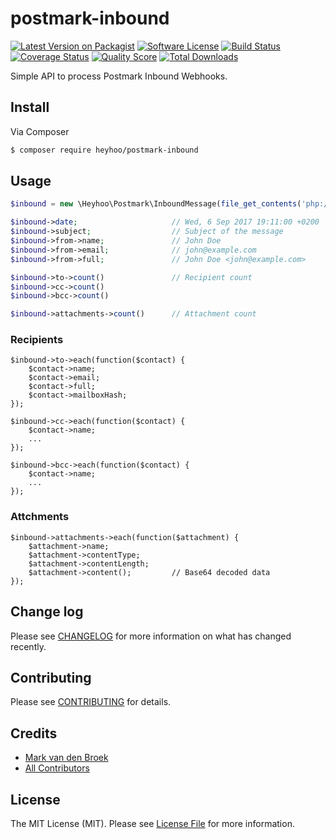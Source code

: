 # postmark-inbound

[![Latest Version on Packagist][ico-version]][link-packagist]
[![Software License][ico-license]](LICENSE.md)
[![Build Status][ico-travis]][link-travis]
[![Coverage Status][ico-scrutinizer]][link-scrutinizer]
[![Quality Score][ico-code-quality]][link-code-quality]
[![Total Downloads][ico-downloads]][link-downloads]

Simple API to process Postmark Inbound Webhooks.

## Install

Via Composer

``` bash
$ composer require heyhoo/postmark-inbound
```

## Usage

``` php
$inbound = new \Heyhoo\Postmark\InboundMessage(file_get_contents('php://input'));

$inbound->date;                     // Wed, 6 Sep 2017 19:11:00 +0200
$inbound->subject;                  // Subject of the message
$inbound->from->name;               // John Doe
$inbound->from->email;              // john@example.com
$inbound->from->full;               // John Doe <john@example.com>

$inbound->to->count()               // Recipient count
$inbound->cc->count()
$inbound->bcc->count()

$inbound->attachments->count()      // Attachment count
```

### Recipients

```
$inbound->to->each(function($contact) {
    $contact->name;
    $contact->email;
    $contact->full;
    $contact->mailboxHash;
});

$inbound->cc->each(function($contact) {
    $contact->name;
    ...
});

$inbound->bcc->each(function($contact) {
    $contact->name;
    ...
});
```

### Attchments

```
$inbound->attachments->each(function($attachment) {
    $attachment->name;
    $attachment->contentType;
    $attachment->contentLength;     
    $attachment->content();         // Base64 decoded data     
});
```

## Change log

Please see [CHANGELOG](CHANGELOG.md) for more information on what has changed recently.

## Contributing

Please see [CONTRIBUTING](CONTRIBUTING.md) for details.

## Credits

- [Mark van den Broek][link-author]
- [All Contributors][link-contributors]

## License

The MIT License (MIT). Please see [License File](LICENSE.md) for more information.

[ico-version]: https://img.shields.io/packagist/v/heyhoo/postmark-inbound.svg?style=flat-square
[ico-license]: https://img.shields.io/badge/license-MIT-brightgreen.svg?style=flat-square
[ico-travis]: https://img.shields.io/travis/heyhoo/postmark-inbound/master.svg?style=flat-square
[ico-scrutinizer]: https://img.shields.io/scrutinizer/coverage/g/heyhoo/postmark-inbound.svg?style=flat-square
[ico-code-quality]: https://img.shields.io/scrutinizer/g/heyhoo/postmark-inbound.svg?style=flat-square
[ico-downloads]: https://img.shields.io/packagist/dt/heyhoo/postmark-inbound.svg?style=flat-square

[link-packagist]: https://packagist.org/packages/heyhoo/postmark-inbound
[link-travis]: https://travis-ci.org/heyhoo/postmark-inbound
[link-scrutinizer]: https://scrutinizer-ci.com/g/heyhoo/postmark-inbound/code-structure
[link-code-quality]: https://scrutinizer-ci.com/g/heyhoo/postmark-inbound
[link-downloads]: https://packagist.org/packages/heyhoo/postmark-inbound
[link-author]: https://github.com/heyhoo
[link-contributors]: ../../contributors
